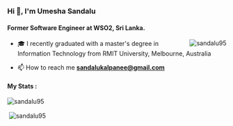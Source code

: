 <h3>Hi 👋, I'm Umesha Sandalu</h3>
<h4>Former Software Engineer at WSO2, Sri Lanka.</h4>

<p><img align="right" src="https://github.com/sandalu95/sandalu95/blob/main/animation_500_kxa883sd.gif" alt="sandalu95" /></p>


- 🎓 I recently graduated with a master's degree in Information Technology from RMIT University, Melbourne, Australia

- 📫 How to reach me **sandalukalpanee@gmail.com**

<h4>My Stats :</h4>
<p><img align="center"
    src="https://github-readme-stats.vercel.app/api/top-langs?username=sandalu95&show_icons=true&locale=en&layout=compact"
    alt="sandalu95" 
    theme="light"/></p>

<p>&nbsp;<img align="center" src="https://github-readme-stats.vercel.app/api?username=sandalu95&count_private=true&show_icons=true&include_all_commits=true&theme=light"
    alt="sandalu95" /></p>
